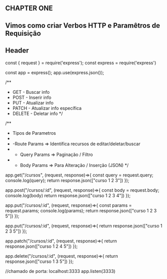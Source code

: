 ## CHAPTER ONE
## Vimos como criar Verbos HTTP e Paramêtros de Requisição

## Header
const { request } = require('express');
const express = require('express')

const app = express();
app.use(express.json());

/**
 * GET - Buscar info
 * POST - Inserir info
 * PUT - Atualizar info
 * PATCH - Atualizar info específica
 * DELETE - Deletar info
 */

/**
 * Tipos de Parametros
 * 
 * -Route Params => Identifica recursos de editar/deletar/buscar
 * - Query Params => Paginação / Filtro
 * - Body Params => Para Alteração / Inserção (JSON)
 */

app.get("/cursos", (request, response)=>{
    const query = request.query;
    console.log(query);
    return response.json(["curso 1 2 3"])
});

app.post("/cursos/:id", (request, response)=>{
    const body = request.body;
    console.log(body)
    return response.json(["curso 1 2 3 4"])
});

app.put("/cursos/:id", (request, response)=>{
    const params = request.params;
    console.log(params);
    return response.json(["curso 1 2 3 5"])
});

app.put("/cursos/:id", (request, response)=>{
    return response.json(["curso 1 2 3 5"])
});

app.patch("/cursos/:id", (request, response)=>{
    return response.json(["curso 1 2 4 5"])
});

app.delete("/cursos/:id", (request, response)=>{
    return response.json(["curso 1 3 5"])
});

//chamado de porta: localhost:3333
app.listen(3333)